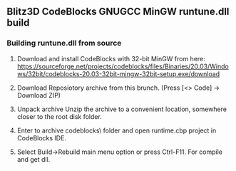## Blitz3D CodeBlocks GNUGCC MinGW runtune.dll build

### Building runtune.dll  from source

1) Download and install CodeBlocks with 32-bit MinGW from here:
https://sourceforge.net/projects/codeblocks/files/Binaries/20.03/Windows/32bit/codeblocks-20.03-32bit-mingw-32bit-setup.exe/download

2) Download Reposiotory archive from this brunch. (Press [<> Code] -> Download ZIP)

3) Unpack archive Unzip the archive to a convenient location, somewhere closer to the root disk folder.

4) Enter to archive codeblocks\ folder and open runtime.cbp project in CodeBlocks IDE.

5) Select Build->Rebuild main menu option or press Ctrl-F11. For compile and get dll.
